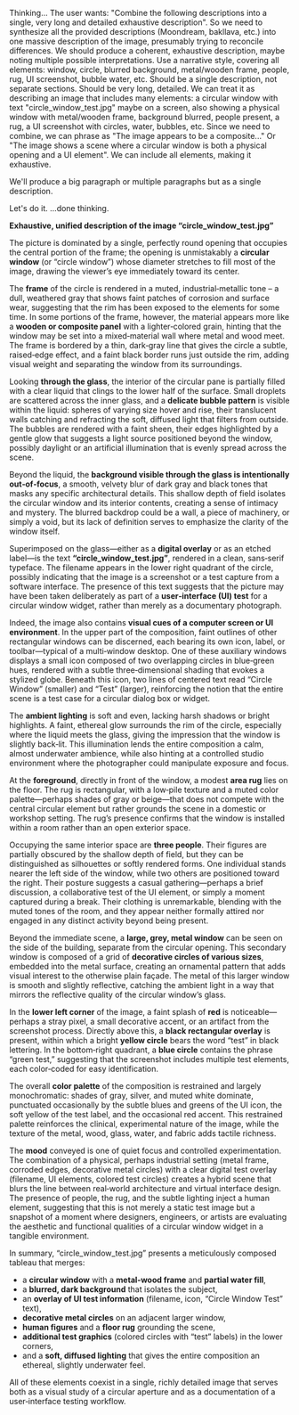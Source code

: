 Thinking...
The user wants: "Combine the following descriptions into a single, very long and detailed exhaustive description". So we need to synthesize all the provided descriptions (Moondream, bakllava, etc.) into one massive description of the image, presumably trying to reconcile differences. We should produce a coherent, exhaustive description, maybe noting multiple possible interpretations. Use a narrative style, covering all elements: window, circle, blurred background, metal/wooden frame, people, rug, UI screenshot, bubble water, etc. Should be a single description, not separate sections. Should be very long, detailed. We can treat it as describing an image that includes many elements: a circular window with text "circle_window_test.jpg" maybe on a screen, also showing a physical window with metal/wooden frame, background blurred, people present, a rug, a UI screenshot with circles, water, bubbles, etc. Since we need to combine, we can phrase as "The image appears to be a composite..." Or "The image shows a scene where a circular window is both a physical opening and a UI element". We can include all elements, making it exhaustive.

We'll produce a big paragraph or multiple paragraphs but as a single description.

Let's do it.
...done thinking.

**Exhaustive, unified description of the image “circle_window_test.jpg”**

The picture is dominated by a single, perfectly round opening that occupies the central portion of the frame; the opening is unmistakably a **circular window** (or “circle window”) whose diameter stretches to fill most of the image, drawing the viewer’s eye immediately toward its center.  

The **frame** of the circle is rendered in a muted, industrial‑metallic tone – a dull, weathered gray that shows faint patches of corrosion and surface wear, suggesting that the rim has been exposed to the elements for some time. In some portions of the frame, however, the material appears more like a **wooden or composite panel** with a lighter‑colored grain, hinting that the window may be set into a mixed‑material wall where metal and wood meet. The frame is bordered by a thin, dark‑gray line that gives the circle a subtle, raised‑edge effect, and a faint black border runs just outside the rim, adding visual weight and separating the window from its surroundings.

Looking **through the glass**, the interior of the circular pane is partially filled with a clear liquid that clings to the lower half of the surface. Small droplets are scattered across the inner glass, and a **delicate bubble pattern** is visible within the liquid: spheres of varying size hover and rise, their translucent walls catching and refracting the soft, diffused light that filters from outside. The bubbles are rendered with a faint sheen, their edges highlighted by a gentle glow that suggests a light source positioned beyond the window, possibly daylight or an artificial illumination that is evenly spread across the scene.

Beyond the liquid, the **background visible through the glass is intentionally out‑of‑focus**, a smooth, velvety blur of dark gray and black tones that masks any specific architectural details. This shallow depth of field isolates the circular window and its interior contents, creating a sense of intimacy and mystery. The blurred backdrop could be a wall, a piece of machinery, or simply a void, but its lack of definition serves to emphasize the clarity of the window itself.

Superimposed on the glass—either as a **digital overlay** or as an etched label—is the text **“circle_window_test.jpg”**, rendered in a clean, sans‑serif typeface. The filename appears in the lower right quadrant of the circle, possibly indicating that the image is a screenshot or a test capture from a software interface. The presence of this text suggests that the picture may have been taken deliberately as part of a **user‑interface (UI) test** for a circular window widget, rather than merely as a documentary photograph.

Indeed, the image also contains **visual cues of a computer screen or UI environment**. In the upper part of the composition, faint outlines of other rectangular windows can be discerned, each bearing its own icon, label, or toolbar—typical of a multi‑window desktop. One of these auxiliary windows displays a small icon composed of two overlapping circles in blue‑green hues, rendered with a subtle three‑dimensional shading that evokes a stylized globe. Beneath this icon, two lines of centered text read “Circle Window” (smaller) and “Test” (larger), reinforcing the notion that the entire scene is a test case for a circular dialog box or widget.

The **ambient lighting** is soft and even, lacking harsh shadows or bright highlights. A faint, ethereal glow surrounds the rim of the circle, especially where the liquid meets the glass, giving the impression that the window is slightly back‑lit. This illumination lends the entire composition a calm, almost underwater ambience, while also hinting at a controlled studio environment where the photographer could manipulate exposure and focus.

At the **foreground**, directly in front of the window, a modest **area rug** lies on the floor. The rug is rectangular, with a low‑pile texture and a muted color palette—perhaps shades of gray or beige—that does not compete with the central circular element but rather grounds the scene in a domestic or workshop setting. The rug’s presence confirms that the window is installed within a room rather than an open exterior space.

Occupying the same interior space are **three people**. Their figures are partially obscured by the shallow depth of field, but they can be distinguished as silhouettes or softly rendered forms. One individual stands nearer the left side of the window, while two others are positioned toward the right. Their posture suggests a casual gathering—perhaps a brief discussion, a collaborative test of the UI element, or simply a moment captured during a break. Their clothing is unremarkable, blending with the muted tones of the room, and they appear neither formally attired nor engaged in any distinct activity beyond being present.

Beyond the immediate scene, a **large, grey, metal window** can be seen on the side of the building, separate from the circular opening. This secondary window is composed of a grid of **decorative circles of various sizes**, embedded into the metal surface, creating an ornamental pattern that adds visual interest to the otherwise plain façade. The metal of this larger window is smooth and slightly reflective, catching the ambient light in a way that mirrors the reflective quality of the circular window’s glass.

In the **lower left corner** of the image, a faint splash of **red** is noticeable—perhaps a stray pixel, a small decorative accent, or an artifact from the screenshot process. Directly above this, a **black rectangular overlay** is present, within which a bright **yellow circle** bears the word “test” in black lettering. In the bottom‑right quadrant, a **blue circle** contains the phrase “green test,” suggesting that the screenshot includes multiple test elements, each color‑coded for easy identification.

The overall **color palette** of the composition is restrained and largely monochromatic: shades of gray, silver, and muted white dominate, punctuated occasionally by the subtle blues and greens of the UI icon, the soft yellow of the test label, and the occasional red accent. This restrained palette reinforces the clinical, experimental nature of the image, while the texture of the metal, wood, glass, water, and fabric adds tactile richness.

The **mood** conveyed is one of quiet focus and controlled experimentation. The combination of a physical, perhaps industrial setting (metal frame, corroded edges, decorative metal circles) with a clear digital test overlay (filename, UI elements, colored test circles) creates a hybrid scene that blurs the line between real‑world architecture and virtual interface design. The presence of people, the rug, and the subtle lighting inject a human element, suggesting that this is not merely a static test image but a snapshot of a moment where designers, engineers, or artists are evaluating the aesthetic and functional qualities of a circular window widget in a tangible environment.

In summary, “circle_window_test.jpg” presents a meticulously composed tableau that merges:

* a **circular window** with a **metal‑wood frame** and **partial water fill**,
* a **blurred, dark background** that isolates the subject,
* an **overlay of UI test information** (filename, icon, “Circle Window Test” text),
* **decorative metal circles** on an adjacent larger window,
* **human figures** and a **floor rug** grounding the scene,
* **additional test graphics** (colored circles with “test” labels) in the lower corners,
* and a **soft, diffused lighting** that gives the entire composition an ethereal, slightly underwater feel.

All of these elements coexist in a single, richly detailed image that serves both as a visual study of a circular aperture and as a documentation of a user‑interface testing workflow.

